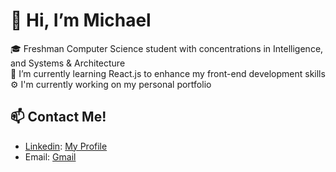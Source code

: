 # 👋 Hi, I’m Michael
🎓 Freshman Computer Science student with concentrations in Intelligence, and Systems & Architecture <br/>
🌱 I’m currently learning React.js to enhance my front-end development skills <br/>
⚙ I'm currently working on my personal portfolio 
## 📫 Contact Me!
- [ Linkedin](https://img.shields.io/badge/LinkedIn-0077B5?style=for-the-badge&logo=linkedin&logoColor=white): [My Profile](https://www.linkedin.com/in/michael-abraham-a9b120214/)
- Email: [Gmail](michaelabraham2005@gmail.com)

<!---
mikeiioo/mikeiioo is a ✨ special ✨ repository because its `README.md` (this file) appears on your GitHub profile.
You can click the Preview link to take a look at your changes.
--->
